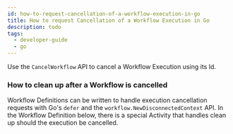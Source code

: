 ```yaml
---
id: how-to-request-cancellation-of-a-workflow-execution-in-go
title: How to request Cancellation of a Workflow Execution in Go
description: todo
tags:
  - developer-guide
  - go
---
```


Use the `CancelWorkflow` API to cancel a Workflow Execution using its Id.

<!--SNIPSTART samples-go-cancellation-cancel-workflow-execution-trigger-->
<!--SNIPEND-->

### How to clean up after a Workflow is cancelled

Workflow Definitions can be written to handle execution cancellation requests with Go's `defer` and the `workflow.NewDisconnectedContext` API.
In the Workflow Definition below, there is a special Activity that handles clean up should the execution be cancelled.

<!--SNIPSTART samples-go-cancellation-workflow-definition-->
<!--SNIPEND-->
